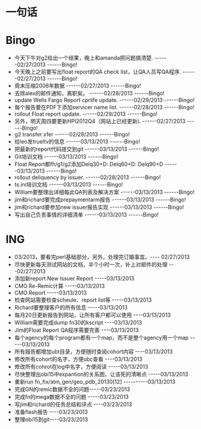 # 一句话


# Bingo


* 今天下午对g2给出一个结果，晚上和amanda把问题搞清楚.                              ------02/27/2013  ------Bingo!
* 今天晚上之前要写出float report的QA check list，让QA人员写QA程序.                 ------02/27/2013  ------Bingo!
* 周末压缩2006年数据                                                               ------02/27/2013  ------Bingo!
* 去除alex的邮件通知，离职矣。                                                     ------02/28/2013  ------Bingo!
* update Wells Fargo Report cprlife update.                                        ------02/29/2013  ------Bingo!
* 每个报告要在PDF下添加servicer name list.                                         ------02/28/2013  ------Bingo!
* rollout Float report update.                                                     ------02/29/2013  ------Bingo!
* 另外，明天周四要更新HPI2012Q4（网站上已经更新).                                  ------02/27/2013  ------Bingo!
* g2 transfer xfer                                                                 ------02/28/2013  ------Bingo!
* 给leo发trueltv的信息                                                             ------03/13/2013  ------Bingo!
* 把最新的report代码提交到git                                                      ------03/13/2013  ------Bingo!
* Git培训文档                                                                      ------03/13/2013  ------Bingo!
* Float Report都fh/g1/g2添加Delq30+D: Delq60+D: Delq90+D                           ------03/13/2013  ------Bingo!
* rollout deliquency by issuer.                                                    ------02/28/2013  ------Bingo!
* ts.ini培训文档                                                                   ------03/13/2013  ------Bingo!
* William要整理出详细每此QA列表及解决方案                                          ------03/13/2013  ------Bingo!
* jim和richard要完成prepaymentarm报告                                              ------03/13/2013  ------Bingo!
* jim和richard要参加new issuer报告实现                                             ------03/13/2013  ------Bingo!
* 写出自己负责事情的详细清单                                                       ------03/13/2013  ------Bingo!


# ING

* 03/2013，要看完perl基础部分，另外，处理完订婚事宜。---- 02/27/2013
* 尽快更新每天测试网站的文档，半个小时一次，补上对邮件的处理 ---02/27/2013
* 添加新report New Issuer Report   -----03/13/2013
* CMO Re-Remic计算 -----03/13/2013
* CMO Report       -----03/13/2013
* 检查网站需要检查scheule、report list等 -----03/13/2013
* Richard要整理客户的所有信息   -----03/13/2013
* 每月20日更新报告到网站，让所有客户都可以使用 ----03/13/2013
* William需要完成dump fn30的kscript   ----03/13/2013
* Jim的Float Report QA程序需要完善   ----03/13/2013
* 每个agency的每个program都有一个map，而不是整个agency用一个map   -----03/13/2013
* 所有报告都增加ubt目录，方便随时查阅cohort内容  ----03/13/2013
* 修改所有cohort的名字，方便ubc查看   ----03/13/2013
* 修改所有cohrot在log中名字，方便阅读   -----03/13/2013
* 尽快整理出obi15中expantion的关系图，让该死的清晰点    -----03/13/2013
* 重新run fn_fix/atm_gen/geo_pdb_20130[12]  ----------03/13/2013
* 完成GN的remic数据不全的问题-----03/23/2013
* 完成fn的mega数据不全的问题 -----03/23/2013
* 写jim和richard的任务总结和评点 ----03/23/2013
* 准备flash报告 ----03/23/2013
* 整理obi15到git----03/23/2013
